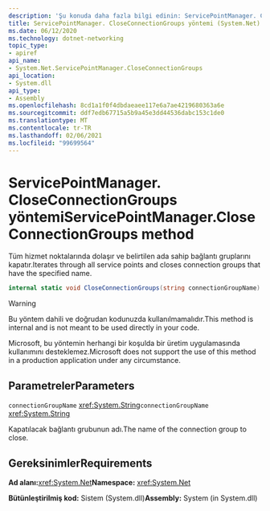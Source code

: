 ```yaml
---
description: 'Şu konuda daha fazla bilgi edinin: ServicePointManager. CloseConnectionGroups yöntemi'
title: ServicePointManager. CloseConnectionGroups yöntemi (System.Net)
ms.date: 06/12/2020
ms.technology: dotnet-networking
topic_type:
- apiref
api_name:
- System.Net.ServicePointManager.CloseConnectionGroups
api_location:
- System.dll
api_type:
- Assembly
ms.openlocfilehash: 8cd1a1f0f4dbdaeaee117e6a7ae4219680363a6e
ms.sourcegitcommit: ddf7edb67715a5b9a45e3dd44536dabc153c1de0
ms.translationtype: MT
ms.contentlocale: tr-TR
ms.lasthandoff: 02/06/2021
ms.locfileid: "99699564"
---
```

# <a name="servicepointmanagercloseconnectiongroups-method"></a><span data-ttu-id="a58e1-103">ServicePointManager. CloseConnectionGroups yöntemi</span><span class="sxs-lookup"><span data-stu-id="a58e1-103">ServicePointManager.CloseConnectionGroups method</span></span>

<span data-ttu-id="a58e1-104">Tüm hizmet noktalarında dolaşır ve belirtilen ada sahip bağlantı gruplarını kapatır.</span><span class="sxs-lookup"><span data-stu-id="a58e1-104">Iterates through all service points and closes connection groups that have the specified name.</span></span>

```csharp
internal static void CloseConnectionGroups(string connectionGroupName)
```

> [!WARNING]
> <span data-ttu-id="a58e1-105">Bu yöntem dahili ve doğrudan kodunuzda kullanılmamalıdır.</span><span class="sxs-lookup"><span data-stu-id="a58e1-105">This method is internal and is not meant to be used directly in your code.</span></span>
>
> <span data-ttu-id="a58e1-106">Microsoft, bu yöntemin herhangi bir koşulda bir üretim uygulamasında kullanımını desteklemez.</span><span class="sxs-lookup"><span data-stu-id="a58e1-106">Microsoft does not support the use of this method in a production application under any circumstance.</span></span>

## <a name="parameters"></a><span data-ttu-id="a58e1-107">Parametreler</span><span class="sxs-lookup"><span data-stu-id="a58e1-107">Parameters</span></span>

<span data-ttu-id="a58e1-108">`connectionGroupName` <xref:System.String></span><span class="sxs-lookup"><span data-stu-id="a58e1-108">`connectionGroupName` <xref:System.String></span></span>

<span data-ttu-id="a58e1-109">Kapatılacak bağlantı grubunun adı.</span><span class="sxs-lookup"><span data-stu-id="a58e1-109">The name of the connection group to close.</span></span>

## <a name="requirements"></a><span data-ttu-id="a58e1-110">Gereksinimler</span><span class="sxs-lookup"><span data-stu-id="a58e1-110">Requirements</span></span>

<span data-ttu-id="a58e1-111">**Ad alanı:**<xref:System.Net></span><span class="sxs-lookup"><span data-stu-id="a58e1-111">**Namespace:** <xref:System.Net></span></span>

<span data-ttu-id="a58e1-112">**Bütünleştirilmiş kod:** Sistem (System.dll)</span><span class="sxs-lookup"><span data-stu-id="a58e1-112">**Assembly:** System (in System.dll)</span></span>
